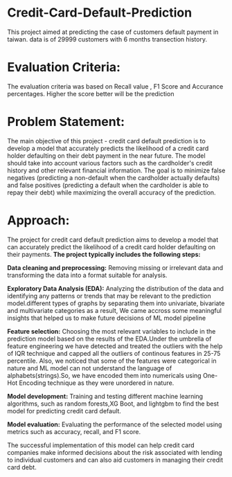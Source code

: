 # Credit-Card-Default-Prediction

This project aimed at predicting the case of customers default payment in taiwan. data is of 29999 customers with 6 months transection history.


# **Evaluation Criteria:**

The evaluation criteria was based on Recall value , F1 Score and Accurance percentages. Higher the score better will be the prediction

# **Problem Statement**:

The main objective of this project - credit card default prediction is to develop a model that accurately predicts the likelihood of a credit card holder defaulting on their debt payment in the near future. The model should take into account various factors such as the cardholder's credit history and other relevant financial information. The goal is to minimize false negatives (predicting a non-default when the cardholder actually defaults) and false positives (predicting a default when the cardholder is able to repay their debt) while maximizing the overall accuracy of the prediction.

# **Approach:**

The project for credit card default prediction aims to develop a model that can accurately predict the likelihood of a credit card holder defaulting on their payments. **The project typically includes the following steps:**


**Data cleaning and preprocessing:** Removing missing or irrelevant data and transforming the data into a format suitable for analysis.

**Exploratory Data Analysis (EDA):** Analyzing the distribution of the data and identifying any patterns or trends that may be relevant to the prediction model.different types of graphs by separating them into univariate, bivariate and multivariate categories as a result, We came accross some meaningful insights that helped us to make future decisions of ML model pipeline

**Feature selection:** Choosing the most relevant variables to include in the prediction model based on the results of the EDA.Under the umbrella of feature engineering we have detected and treated the outliers with the help of IQR technique and capped all the outliers of continous features in 25-75 percentile. Also, we noticed that some of the features were categorical in nature and ML model can not understand the language of alphabets(strings).So, we have encoded them into numericals using One-Hot Encoding technique as they were unordered in nature.

**Model development:** Training and testing different machine learning algorithms, such as  random forests,XG Boot, and lightgbm to find the best model for predicting credit card default.

**Model evaluation:** Evaluating the performance of the selected model using metrics such as accuracy, recall, and F1 score.

 The successful implementation of this model can help credit card companies make informed decisions about the risk associated with lending to individual customers and can also aid customers in managing their credit card debt.
